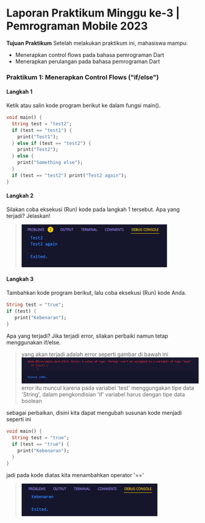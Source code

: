 # Laporan Praktikum Minggu ke-3 | Pemrograman Mobile 2023 

**Tujuan Praktikum**
Setelah melakukan praktikum ini, mahasiswa mampu:
- Menerapkan control flows pada bahasa pemrograman Dart
- Menerapkan perulangan pada bahasa pemrograman Dart

### Praktikum 1: Menerapkan Control Flows ("if/else")

#### Langkah 1
Ketik atau salin kode program berikut ke dalam fungsi main().
```dart
void main() {
  String test = "test2";
  if (test == "test1") {
    print("Test1");
  } else if (test == "test2") {
    print("Test2");
  } else {
    print("Something else");
  }
  if (test == "test2") print("Test2 again");
}
```
#### Langkah 2
Silakan coba eksekusi (Run) kode pada langkah 1 tersebut. Apa yang terjadi? Jelaskan!
> ![Screenshot](/Week-03/docs/ss_p1_langkah2.PNG)


#### Langkah 3
Tambahkan kode program berikut, lalu coba eksekusi (Run) kode Anda.
``` dart
String test = "true";
if (test) {
   print("Kebenaran");
}
```
Apa yang terjadi? Jika terjadi error, silakan perbaiki namun tetap menggunakan if/else.
> yang akan terjadi adalah error seperti gambar di bawah ini
![Screenshot](/Week-03/docs/ss_p1_langkah3.PNG)
error itu muncul karena pada variabel 'test' menggungakan tipe data 'String', dalam pengkondisian 'if' variabel harus dengan tipe data boolean

sebagai perbaikan, disini kita dapat mengubah susunan kode menjadi seperti ini
```dart
void main() {
  String test = "true";
  if (test == "true") {
    print("Kebenaran");
  }
}
```
jadi pada kode diatas kita menambahkan operator '=='

>![Screenshot](/Week-03/docs/ss_p1_langkah3_1.PNG)


